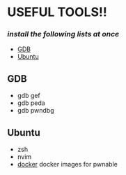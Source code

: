# USEFUL TOOLS!!

### *install the following lists at once*

- [GDB](#gdb)
- [Ubuntu](#ubuntu)



## GDB


- gdb gef
- gdb peda
- gdb pwndbg

## Ubuntu

- zsh
- nvim
- [docker](https://hub.docker.com/repository/docker/h1ghl1kh7/pwn/general)
  docker images for pwnable
